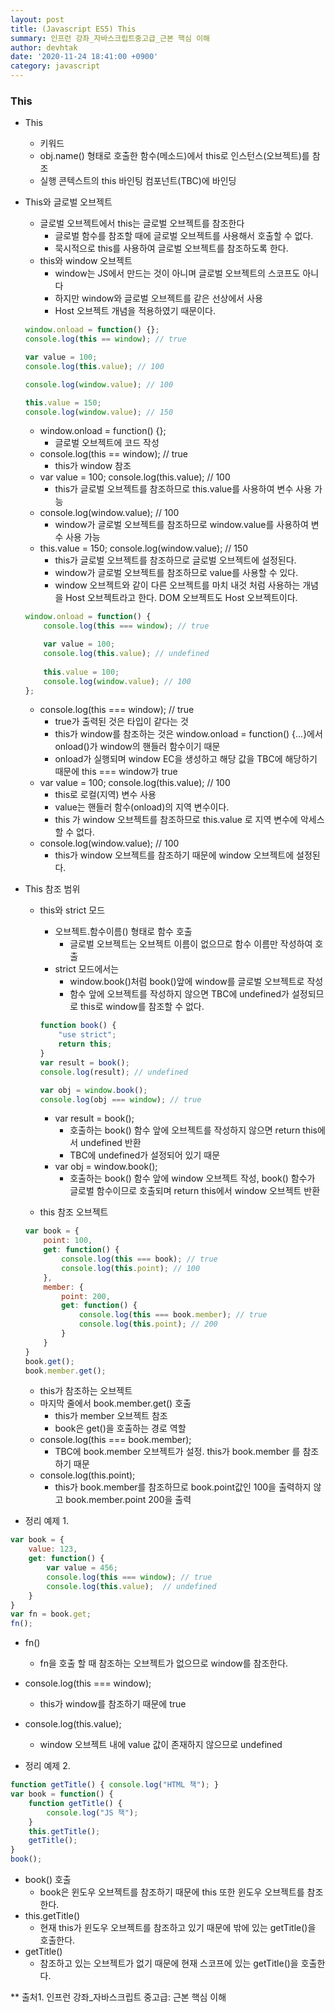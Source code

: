 ```yaml
---
layout: post
title: (Javascript ES5) This
summary: 인프런 강좌_자바스크립트중고급_근본 핵심 이해
author: devhtak
date: '2020-11-24 18:41:00 +0900'
category: javascript
---
```


### This

- This
  - 키워드
  - obj.name() 형태로 호출한 함수(메소드)에서 this로 인스턴스(오브젝트)를 참조
  - 실행 콘텍스트의 this 바인팅 컴포넌트(TBC)에 바인딩

- This와 글로벌 오브젝트
  - 글로벌 오브젝트에서 this는 글로벌 오브젝트를 참조한다
    - 글로벌 함수를 참조할 때에 글로벌 오브젝트를 사용해서 호출할 수 없다.
    - 묵시적으로 this를 사용하여 글로벌 오브젝트를 참조하도록 한다.
  - this와 window 오브젝트
    - window는 JS에서 만드는 것이 아니며 글로벌 오브젝트의 스코프도 아니다
    - 하지만 window와 글로벌 오브젝트를 같은 선상에서 사용
    - Host 오브젝트 개념을 적용하였기 때문이다.
  
  ```javascript
  window.onload = function() {};
  console.log(this == window); // true
  
  var value = 100;
  console.log(this.value); // 100
  
  console.log(window.value); // 100
  
  this.value = 150;
  console.log(window.value); // 150
  ```
    - window.onload = function() {};
      - 글로벌 오브젝트에 코드 작성 
    - console.log(this == window); // true
      - this가 window 참조
    - var value = 100; console.log(this.value); // 100
      - this가 글로벌 오브젝트를 참조하므로 this.value를 사용하여 변수 사용 가능
    - console.log(window.value); // 100
      - window가 글로벌 오브젝트를 참조하므로 window.value를 사용하여 변수 사용 가능
    - this.value = 150; console.log(window.value); // 150
      - this가 글로벌 오브젝트를 참조하므로 글로벌 오브젝트에 설정된다.
      - window가 글로벌 오브젝트를 참조하므로 value를 사용할 수 있다.
      - window 오브젝트와 같이 다른 오브젝트를 마치 내것 처럼 사용하는 개념을 Host 오브젝트라고 한다. DOM 오브젝트도 Host 오브젝트이다.

  ```javascript
  window.onload = function() {
      console.log(this === window); // true
  
      var value = 100;
      console.log(this.value); // undefined
      
      this.value = 100;
      console.log(window.value); // 100
  };
  ```
  
    - console.log(this === window); // true
      - true가 출력된 것은 타입이 같다는 것
      - this가 window를 참조하는 것은 window.onload = function() {...}에서 onload()가 window의 핸들러 함수이기 때문
      - onload가 실행되며 window EC을 생성하고 해당 값을 TBC에 해당하기 때문에 this === window가 true
    - var value = 100; console.log(this.value); // 100
      - this로 로컬(지역) 변수 사용
      - value는 핸들러 함수(onload)의 지역 변수이다.
      - this 가 window 오브젝트를 참조하므로 this.value 로 지역 변수에 악세스할 수 없다.
    - console.log(window.value); // 100
      - this가 window 오브젝트를 참조하기 때문에 window 오브젝트에 설정된다.

- This 참조 범위
  - this와 strict 모드
    - 오브젝트.함수이름() 형태로 함수 호출
      - 글로벌 오브젝트는 오브젝트 이름이 없으므로 함수 이름만 작성하여 호출
    - strict 모드에서는
      - window.book()처럼 book()앞에 window를 글로벌 오브젝트로 작성
      - 함수 앞에 오브젝트를 작성하지 않으면 TBC에 undefined가 설정되므로 this로 window를 참조할 수 없다.
    
    ```javascript
    function book() {
        "use strict";
        return this;
    }
    var result = book();
    console.log(result); // undefined
    
    var obj = window.book();
    console.log(obj === window); // true
    ```
      - var result = book();
        - 호출하는 book() 함수 앞에 오브젝트를 작성하지 않으면 return this에서 undefined 반환
        - TBC에 undefined가 설정되어 있기 때문
      - var obj = window.book();
        - 호출하는 book() 함수 앞에 window 오브젝트 작성, book() 함수가 글로벌 함수이므로 호출되며 return this에서 window 오브젝트 반환
  
  - this 참조 오브젝트
  
  ```javascript
  var book = {
      point: 100,
      get: function() {
          console.log(this === book); // true
          console.log(this.point); // 100
      },
      member: {
          point: 200,
          get: function() {
              console.log(this === book.member); // true
              console.log(this.point); // 200
          }
      }
  }
  book.get();
  book.member.get();
  ```
    - this가 참조하는 오브젝트
    - 마지막 줄에서 book.member.get() 호출
      - this가 member 오브젝트 참조
      - book은 get()을 호출하는 경로 역할
    - console.log(this === book.member);
      - TBC에 book.member 오브젝트가 설정. this가 book.member 를 참조하기 때문
    - console.log(this.point);
      - this가 book.member를 참조하므로 book.point값인 100을 출력하지 않고 book.member.point 200을 출력
      
- 정리 예제 1.

```javascript
var book = {
    value: 123,
    get: function() {
        var value = 456;
        console.log(this === window); // true
        console.log(this.value);  // undefined
    }
}
var fn = book.get;
fn();
```
  - fn()
    - fn을 호출 할 때 참조하는 오브젝트가 없으므로 window를 참조한다.
  - console.log(this === window); 
    - this가 window를 참조하기 때문에 true
  - console.log(this.value);
    - window 오브젝트 내에 value 값이 존재하지 않으므로 undefined

- 정리 예제 2.

```javascript
function getTitle() { console.log("HTML 책"); }
var book = function() {
    function getTitle() {
        console.log("JS 책");
    }
    this.getTitle();
    getTitle();
}
book();
```
  - book() 호출
    - book은 윈도우 오브젝트를 참조하기 때문에 this 또한 윈도우 오브젝트를 참조한다.
  - this.getTitle()
    - 현재 this가 윈도우 오브젝트를 참조하고 있기 때문에 밖에 있는 getTitle()을 호출한다.
  - getTitle()
    - 참조하고 있는 오브젝트가 없기 때문에 현재 스코프에 있는 getTitle()을 호출한다.
    
** 출처1. 인프런 강좌_자바스크립트 중고급: 근본 핵심 이해
